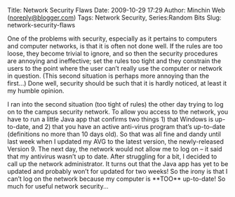 Title: Network Security Flaws
Date: 2009-10-29 17:29
Author: Minchin Web (noreply@blogger.com)
Tags: Network Security, Series:Random Bits
Slug: network-security-flaws

One of the problems with security, especially as it pertains to
computers and computer networks, is that it is often not done well. If
the rules are too loose, they become trivial to ignore, and so then the
security procedures are annoying and ineffective; set the rules too
tight and they constrain the users to the point where the user can’t
really use the computer or network in question. (This second situation
is perhaps more annoying than the first...) Done well, security should
be such that it is hardly noticed, at least it my humble opinion.

</p>
I ran into the second situation (too tight of rules) the other day
trying to log on to the campus security network. To allow you access to
the network, you have to run a little Java app that confirms two things
1) that Windows is up-to-date, and 2) that you have an active anti-virus
program that’s up-to-date (definitions no more than 10 days old). So
that was all fine and dandy until last week when I updated my AVG to the
latest version, the newly-released Version 9. The next day, the network
would not allow me to log on – it said that my antivirus wasn’t up to
date. After struggling for a bit, I decided to call up the network
administrator. It turns out that the Java app has yet to be updated and
probably won’t for updated for two weeks! So the irony is that I can’t
log on the network because my computer is **TOO** up-to-date! So much
for useful network security...

</p>
</p>

